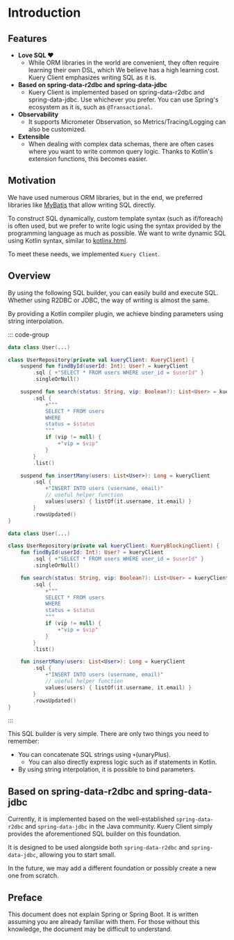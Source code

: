 # Introduction

## Features

- **Love SQL ♥**
    - While ORM libraries in the world are convenient, they often require learning their own DSL, which We believe has a
      high learning cost. Kuery Client emphasizes writing SQL as it is.
- **Based on spring-data-r2dbc and spring-data-jdbc**
    - Kuery Client is implemented based on spring-data-r2dbc and spring-data-jdbc. Use whichever you prefer. You can use
      Spring's ecosystem as it is, such as `@Transactional`.
- **Observability**
    - It supports Micrometer Observation, so Metrics/Tracing/Logging can also be customized.
- **Extensible**
    - When dealing with complex data schemas, there are often cases where you want to write common query logic. Thanks
      to Kotlin's extension functions, this becomes easier.

## Motivation

We have used numerous ORM libraries, but in the end, we preferred libraries
like [MyBatis](https://github.com/mybatis/mybatis-3) that allow writing SQL directly.

To construct SQL dynamically, custom template syntax (such as if/foreach) is often used, but we prefer to write logic
using the syntax provided by the programming language as much as possible.
We want to write dynamic SQL using Kotlin syntax, similar to [kotlinx.html](https://github.com/Kotlin/kotlinx.html).

To meet these needs, we implemented `Kuery Client`.

## Overview

By using the following SQL builder, you can easily build and execute SQL. Whether using R2DBC or JDBC, the way of
writing is almost the same.

By providing a Kotlin compiler plugin, we achieve binding parameters using string interpolation.

::: code-group

```kotlin [kuery-client-spring-data-r2dbc]
data class User(...)

class UserRepository(private val kueryClient: KueryClient) {
    suspend fun findById(userId: Int): User? = kueryClient
        .sql { +"SELECT * FROM users WHERE user_id = $userId" }
        .singleOrNull()

    suspend fun search(status: String, vip: Boolean?): List<User> = kueryClient
        .sql {
            +"""
            SELECT * FROM users
            WHERE
            status = $status
            """
            if (vip != null) {
                +"vip = $vip"
            }
        }
        .list()

    suspend fun insertMany(users: List<User>): Long = kueryClient
        .sql {
            +"INSERT INTO users (username, email)"
            // useful helper function
            values(users) { listOf(it.username, it.email) }
        }
        .rowsUpdated()
}
```

```kotlin [kuery-client-spring-data-jdbc]
data class User(...)

class UserRepository(private val kueryClient: KueryBlockingClient) {
    fun findById(userId: Int): User? = kueryClient
        .sql { +"SELECT * FROM users WHERE user_id = $userId" }
        .singleOrNull()

    fun search(status: String, vip: Boolean?): List<User> = kueryClient
        .sql {
            +"""
            SELECT * FROM users
            WHERE
            status = $status
            """
            if (vip != null) {
                +"vip = $vip"
            }
        }
        .list()

    fun insertMany(users: List<User>): Long = kueryClient
        .sql {
            +"INSERT INTO users (username, email)"
            // useful helper function
            values(users) { listOf(it.username, it.email) }
        }
        .rowsUpdated()
}
```

:::

This SQL builder is very simple. There are only two things you need to remember:

- You can concatenate SQL strings using `+`(unaryPlus).
    - You can also directly express logic such as if statements in Kotlin.
- By using string interpolation, it is possible to bind parameters.

## Based on spring-data-r2dbc and spring-data-jdbc

Currently, it is implemented based on the well-established `spring-data-r2dbc` and `spring-data-jdbc` in the Java
community. Kuery Client simply provides the aforementioned SQL builder on this foundation.

It is designed to be used alongside both `spring-data-r2dbc` and `spring-data-jdbc`, allowing you to start small.

In the future, we may add a different foundation or possibly create a new one from scratch.

## Preface

This document does not explain Spring or Spring Boot. It is written assuming you are already familiar with them. For
those without this knowledge, the document may be difficult to understand.
